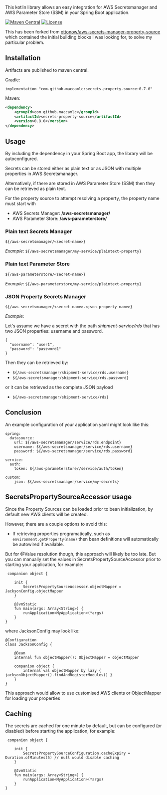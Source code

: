 This kotlin library allows an easy integration for AWS Secretsmanager and AWS Parameter Store (SSM) in your Spring Boot application.

[![Maven Central](https://maven-badges.herokuapp.com/maven-central/com.github.maccamlc/secrets-property-source/badge.svg)](https://maven-badges.herokuapp.com/maven-central/com.github.maccamlc/secrets-property-source)
[![License](https://img.shields.io/badge/License-Apache%202.0-blue.svg)](https://opensource.org/licenses/Apache-2.0)

This has been forked from [ottonow/aws-secrets-manager-property-source](https://github.com/ottonow/aws-secrets-manager-property-source) which contained the initial building blocks I was looking for, to solve my particular problem.

## Installation

Artifacts are published to maven central.

Gradle:

`implementation "com.github.maccamlc:secrets-property-source:0.7.0"`

Maven:

```xml
<dependency>
    <groupId>com.github.maccamlc</groupId>
    <artifactId>secrets-property-source</artifactId>
    <version>0.8.0</version>
</dependency>
```

## Usage

By including the dependency in your Spring Boot app, the library will be autoconfigured.

Secrets can be stored either as plain text or as JSON with multiple properties in AWS Secretsmanager.

Alternatively, if there are stored in AWS Parameter Store (SSM) then they can be retrieved as plain text.

For the property source to attempt resolving a property, the property name must start with 

* AWS Secrets Manager: **/aws-secretsmanager/**
* AWS Parameter Store: **/aws-parameterstore/**

###  Plain text Secrets Manager

`${/aws-secretsmanager/<secret-name>}`

*Example:*
`${/aws-secretsmanager/my-service/plaintext-property}`

### Plain text Parameter Store

`${/aws-parameterstore/<secret-name>}`

*Example:*
`${/aws-parameterstore/my-service/plaintext-property}`

### JSON Property Secrets Manager

`${/aws-secretsmanager/<secret-name>.<json-property-name>}`

*Example:*

Let's assume we have a secret with the path *shipment-service/rds* that has two JSON properties: username and password.

```
{
  "username": "user1",
  "password": "password1"
}
```

Then they can be retrieved by:

* `${/aws-secretsmanager/shipment-service/rds.username}`
* `${/aws-secretsmanager/shipment-service/rds.password}`

or it can be retrieved as the complete JSON payload

* `${/aws-secretsmanager/shipment-service/rds}`

## Conclusion

An example configuration of your application yaml might look like this:

```
spring:
  datasource:
    url: ${/aws-secretsmanager/service/rds.endpoint}
    username: ${/aws-secretsmanager/service/rds.username}
    password: ${/aws-secretsmanager/service/rds.password}

service:
  auth:
    token: ${/aws-parameterstore//service/auth/token}

custom:
    json: ${/aws-secretsmanager/service/my-secrets}
```

## SecretsPropertySourceAccessor usage

Since the Property Sources can be loaded prior to bean initialization, by default new AWS clients will be created.

However, there are a couple options to avoid this:

* If retrieving properties programatically, such as `environment.getProperty(name)` then bean definitions will automatically
be autowired if available.

But for @Value resolution though, this approach will likely be too late. But you can manually set the values in SecretsPropertySourceAccessor
prior to starting your application, for example:
```
 companion object {

    init {
        SecretsPropertySourceAccessor.objectMapper = JacksonConfig.objectMapper
    }

    @JvmStatic
    fun main(args: Array<String>) {
        runApplication<MyApplication>(*args)
    }
}
```

where JacksonConfig may look like:

```
@Configuration
class JacksonConfig {

    @Bean
    internal fun objectMapper(): ObjectMapper = objectMapper

    companion object {
        internal val objectMapper by lazy { jacksonObjectMapper().findAndRegisterModules() }
    }
}
```

This approach would allow to use customised AWS clients or ObjectMapper for loading your properties

## Caching

The secrets are cached for one minute by default, but can be configured (or disabled) before starting the application, for example:

```
 companion object {

    init {
        SecretsPropertySourceConfiguration.cacheExpiry = Duration.ofMinutes(5) // null would disable caching
    }

    @JvmStatic
    fun main(args: Array<String>) {
        runApplication<MyApplication>(*args)
    }
}
```
